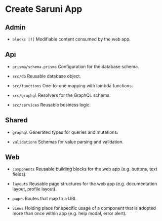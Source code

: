 # Create Saruni App

## Admin

- `blocks [?]`
  Modifiable content consumed by the web app.

## Api

- `prisma/schema.prisma`
  Configuration for the database schema.

- `src/db`
  Reusable database object.

- `src/functions`
  One-to-one mapping with lambda functions.

- `src/graphql`
  Resolvers for the GraphQL schema.

- `src/services`
  Reusable business logic.

## Shared

- `graphql`
  Generated types for queries and mutations.

- `validations`
  Schemas for value parsing and validation.

## Web

- `components`
  Reusable building blocks for the web app (e.g. buttons, text fields).

- `layouts`
  Reusable page structures for the web app (e.g. documentation layout, profile layout).

- `pages`
  Routes that map to a URL.

- `views`
  Holding place for specific usage of a component that is adopted more than once within app (e.g. help modal, error alert).
